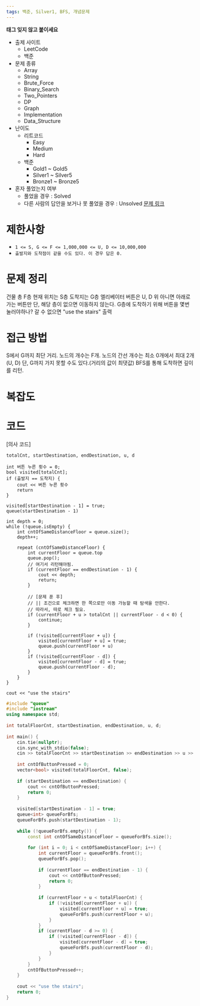 ```yaml
---
tags: 백준, Silver1, BFS, 개념문제
---
```

**태그 잊지 않고 붙이세요**
- 출제 사이트
	- LeetCode
	- 백준
- 문제 종류
	- Array
	- String
	- Brute_Force
	- Binary_Search
	- Two_Pointers
	- DP
	- Graph
	- Implementation
	- Data_Structure
- 난이도
	- 리트코드
		- Easy
		- Medium
		- Hard
	- 백준
		- Gold1 ~ Gold5
		- Silver1 ~ Silver5
		- Bronze1 ~ Bronze5
- 혼자 풀었는지 여부
	- 풀었을 경우 : Solved
	- 다른 사람의 답안을 보거나 못 풀었을 경우 : Unsolved
[문제 링크](https://www.acmicpc.net/problem/5014)
# 제한사항
- `1 <= S, G <= F <= 1,000,000 <= U, D <= 10,000,000`
- `출발지와 도착점이 같을 수도 있다. 이 경우 답은 0.`

# 문제 정리
건물 총 F층
현재 위치는 S층
도착지는 G층
엘리베이터 버튼은 U, D 위 아니면 아래로 가는 버튼만
단, 해당 층이 없으면 이동하지 않는다.
G층에 도착하기 위해 버튼을 몇번 눌러야하나? 갈 수 없으면 "use the stairs" 출력

# 접근 방법
S에서 G까지 최단 거리. 노드의 개수는 F개.
노드의 간선 개수는 최소 0개에서 최대 2개(U, D)
단, G까지 가지 못할 수도 있다.(거리의 값이 최댓값)
BFS를 통해 도착하면 깊이를 리턴.



# 복잡도

# 코드
[의사 코드]
```
totalCnt, startDestination, endDestination, u, d

int 버튼 누른 횟수 = 0;
bool visited[totalCnt];
if (출발지 == 도착지) {
	cout << 버튼 누른 횟수
	return
}

visited[startDestination - 1] = true;
queue(startDestination - 1)

int depth = 0;
while (!queue.isEmpty) {
	int cntOfSameDistanceFloor = queue.size();
	depth++;

	repeat (cntOfSameDistanceFloor) {
		int currentFloor = queue.top
		queue.pop();	
		// 여기서 리턴해야됨.
		if (currentFloor == endDestination - 1) {
			cout << depth;
			return;
		}

		// [문제 푼 후] 
		// || 조건으로 체크하면 한 쪽으로만 이동 가능할 때 탐색을 안한다.
		// 따라서, 따로 체크 필요.
		if (currentFloor + u > totalCnt || currentFloor - d < 0) {
			continue;
		}

		if (!visited[currentFloor + u]) {
			visited[currentFloor + u] = true;
			queue.push(currentFloor + u)
		}
		if (!visited[currentFloor - d]) {
			visited[currentFloor - d] = true;
			queue.push(currentFloor - d);
		}
	}
}

cout << "use the stairs"
```

``` cpp
#include "queue"  
#include "iostream"  
using namespace std;  
  
int totalFloorCnt, startDestination, endDestination, u, d;  
  
int main() {  
    cin.tie(nullptr);  
    cin.sync_with_stdio(false);  
    cin >> totalFloorCnt >> startDestination >> endDestination >> u >> d;  
  
    int cntOfButtonPressed = 0;  
    vector<bool> visited(totalFloorCnt, false);  
  
    if (startDestination == endDestination) {  
        cout << cntOfButtonPressed;  
        return 0;  
    }  
  
    visited[startDestination - 1] = true;  
    queue<int> queueForBfs;  
    queueForBfs.push(startDestination - 1);  
  
    while (!queueForBfs.empty()) {  
        const int cntOfSameDistanceFloor = queueForBfs.size();  
  
        for (int i = 0; i < cntOfSameDistanceFloor; i++) {  
            int currentFloor = queueForBfs.front();  
            queueForBfs.pop();  
  
            if (currentFloor == endDestination - 1) {  
                cout << cntOfButtonPressed;  
                return 0;  
            }  
  
            if (currentFloor + u < totalFloorCnt) {  
                if (!visited[currentFloor + u]) {  
                    visited[currentFloor + u] = true;  
                    queueForBfs.push(currentFloor + u);  
                }  
            }  
            if (currentFloor - d >= 0) {  
                if (!visited[currentFloor - d]) {  
                    visited[currentFloor - d] = true;  
                    queueForBfs.push(currentFloor - d);  
                }  
            }  
        }  
        cntOfButtonPressed++;  
    }  
  
    cout << "use the stairs";  
    return 0;  
}
```


